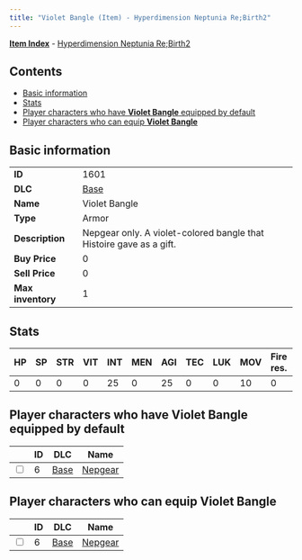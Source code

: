 ```yaml
---
title: "Violet Bangle (Item) - Hyperdimension Neptunia Re;Birth2"
---
```


[**Item Index**](/neptunia/rb2/item/index.html) - [Hyperdimension Neptunia Re;Birth2](/neptunia/rb2)

## Contents

- [Basic information](#basic-information)
- [Stats](#stats)
- [Player characters who have **Violet Bangle** equipped by default](#player-characters-who-have-violet-bangle-equipped-by-default)
- [Player characters who can equip **Violet Bangle**](#player-characters-who-can-equip-violet-bangle)

## Basic information

|   |   |
| -- | -- |
| **ID** | 1601 |
| **DLC** | [Base](/neptunia/rb2/dlc/0-base.html) |
| **Name** | Violet Bangle |
| **Type** | Armor |
| **Description** | Nepgear only. A violet-colored bangle that Histoire gave as a gift. |
| **Buy Price** | 0 |
| **Sell Price** | 0 |
| **Max inventory** | 1 |

## Stats

| HP | SP | STR | VIT | INT | MEN | AGI | TEC | LUK | MOV | Fire res. | Ice res. | Wind res. | Lightning res. |
| -- | -- | --- | --- | --- | --- | --- | --- | --- | --- | --------- | -------- | --------- | -------------- |
| 0 | 0 | 0 | 0 | 25 | 0 | 25 | 0 | 0 | 10 | 0 | 0 | 0 | 0 |

## Player characters who have **Violet Bangle** equipped by default

|    | ID | DLC | Name |
| -- | -- | --- | ---- |
| <input type="checkbox" id="rb2-player-0-6" class="trackbox" /> | 6 | [Base](/neptunia/rb2/dlc/0-base.html) | [Nepgear](/neptunia/rb2/player/0-6-nepgear.html) |

## Player characters who can equip **Violet Bangle**

|    | ID | DLC | Name |
| -- | -- | --- | ---- |
| <input type="checkbox" id="rb2-player-0-6" class="trackbox" /> | 6 | [Base](/neptunia/rb2/dlc/0-base.html) | [Nepgear](/neptunia/rb2/player/0-6-nepgear.html) |